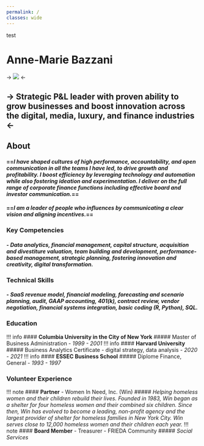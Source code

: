 ```yaml
---
permalink: /
classes: wide
---
```


test

# Anne-Marie Bazzani


-> ![](https://media.licdn.com/dms/image/C4E03AQG9AC4UIelahg/profile-displayphoto-shrink_800_800/0/1606101380562?e=2147483647&v=beta&t=fHi9hHBF54qlpWfANPmD2utvoUHhAubuPkIr6AM_pqM) <-

## -> **Strategic P&L leader with proven ability to grow businesses and boost innovation across the digital, media, luxury, and finance industries** <-

## About
####  ==*I have shaped cultures of high performance, accountability, and open communication in all the teams I have led, to drive growth and profitability. I boost efficiency by leveraging technology and automation while also fostering ideation and experimentation. I deliver on the full range of corporate finance functions including effective board and investor communication.*==

#### ==*I am a leader of people who influences by communicating a clear vision and aligning incentives.*==

###  **Key Competencies**
#### - *Data analytics, financial management, capital structure, acquisition and divestiture valuation, team building and development, performance-based management, strategic planning, fostering innovation and creativity, digital transformation.*

### **Technical Skills**
#### - *SaaS revenue model, financial modeling, forecasting and scenario planning, audit, GAAP accounting, 401(k), contract review, vendor negotiation, financial systems integration, basic coding (R, Python), SQL.*

### Education

!!! info
	#### **Columbia University in the City of New York**
	##### Master of Business Administration - *1999 - 2001*
!!! info
	#### **Harvard University**
	##### Business Analytics Certificate -  digital strategy, data analysis - *2020 - 2021*
!!! info
	#### **ESSEC Business School**
	##### Diplome Finance, General - *1993 - 1997*

### Volunteer Experience

!!! note 
	#### **Partner** - Women In Need, Inc. (Win)
	##### *Helping homeless women and their children rebuild their lives.  Founded in 1983, Win began as a shelter for four homeless women and their combined six children. Since then, Win has evolved to become a leading, non-profit agency and the largest provider of shelter for homeless families in New York City. Win serves close to 12,000 homeless women and their children each year.* 
!!! note 
	#### **Board Member** - Treasurer - FRIEDA Community
    ##### *Social Services*
